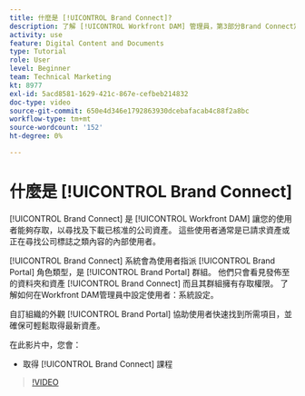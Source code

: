 ```yaml
---
title: 什麼是 [!UICONTROL Brand Connect]?
description: 了解 [!UICONTROL Workfront DAM] 管理員，第3部分Brand Connect定制課程。
activity: use
feature: Digital Content and Documents
type: Tutorial
role: User
level: Beginner
team: Technical Marketing
kt: 8977
exl-id: 5acd8581-1629-421c-867e-cefbeb214832
doc-type: video
source-git-commit: 650e4d346e1792863930dcebafacab4c88f2a8bc
workflow-type: tm+mt
source-wordcount: '152'
ht-degree: 0%

---
```


# 什麼是 [!UICONTROL Brand Connect]

[!UICONTROL Brand Connect] 是 [!UICONTROL Workfront DAM] 讓您的使用者能夠存取，以尋找及下載已核准的公司資產。 這些使用者通常是已請求資產或正在尋找公司標誌之類內容的內部使用者。

[!UICONTROL Brand Connect] 系統會為使用者指派 [!UICONTROL Brand Portal] 角色類型，是 [!UICONTROL Brand Portal] 群組。 他們只會看見發佈至的資料夾和資產 [!UICONTROL Brand Connect] 而且其群組擁有存取權限。 了解如何在Workfront DAM管理員中設定使用者：系統設定。

<!-- Need the cross-reference link to other LP, mentioned above -->

自訂組織的外觀 [!UICONTROL Brand Portal] 協助使用者快速找到所需項目，並確保可輕鬆取得最新資產。

在此影片中，您會：

* 取得 [!UICONTROL Brand Connect] 課程

>[!VIDEO](https://video.tv.adobe.com/v/335240/?quality=12&learn=on)

<!-- Learn more graphic and link to article, below
* Workfront DAM within Workfront
 -->
